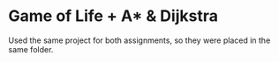 # Game of Life + A* & Dijkstra

Used the same project for both assignments, so they were placed in the same folder.
